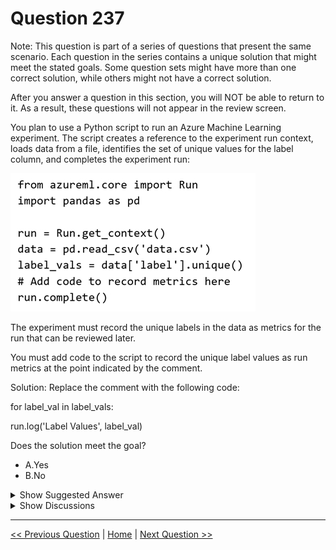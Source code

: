 # Question 237

Note: This question is part of a series of questions that present the same scenario. Each question in the series contains a unique solution that might meet the stated goals. Some question sets might have more than one correct solution, while others might not have a correct solution.

After you answer a question in this section, you will NOT be able to return to it. As a result, these questions will not appear in the review screen.

You plan to use a Python script to run an Azure Machine Learning experiment. The script creates a reference to the experiment run context, loads data from a file, identifies the set of unique values for the label column, and completes the experiment run:

![Question Image](images/q237_q_0023600001.png)

The experiment must record the unique labels in the data as metrics for the run that can be reviewed later.

You must add code to the script to record the unique label values as run metrics at the point indicated by the comment.

Solution: Replace the comment with the following code:

for label_val in label_vals:

run.log('Label Values', label_val)

Does the solution meet the goal?

* A.Yes
* B.No

<details>
  <summary>Show Suggested Answer</summary>

  <strong>A</strong><br>

</details>

<details>
  <summary>Show Discussions</summary>

<blockquote><p><strong>giusecozza</strong> <code>(Wed 07 Sep 2022 09:29)</code> - <em>Upvotes: 10</em></p><p>answer A is correct, no doubt.
&quot;Logging a metric to a run causes that metric to be stored in the run record in the experiment. You can log the same metric multiple times within a run, the result being considered a vector of that metric. If step is specified for a metric it must be specified for all values.&quot;

https://docs.microsoft.com/en-us/python/api/azureml-core/azureml.core.run(class)?view=azure-ml-py#azureml-core-run-log</p></blockquote>
<blockquote><p><strong>ranjsi01</strong> <code>(Tue 18 Jan 2022 10:42)</code> - <em>Upvotes: 9</em></p><p>why not run.log_list

Log a list of values to the run with the given name using log_list.

Example: run.log_list(&quot;accuracies&quot;, [0.6, 0.7, 0.87])

https://docs.microsoft.com/en-us/python/api/azureml-core/azureml.core.run(class)?view=azure-ml-py</p></blockquote>
<blockquote><p><strong>f82411e</strong> <code>(Fri 06 Jun 2025 12:08)</code> - <em>Upvotes: 1</em></p><p>for is the answer, A</p></blockquote>
<blockquote><p><strong>KeiNek</strong> <code>(Mon 10 Feb 2025 14:58)</code> - <em>Upvotes: 1</em></p><p>A. 
for label_val in label_vals:
      run.log(&#x27;Label Values&#x27;, label_val)</p></blockquote>
<blockquote><p><strong>testgm</strong> <code>(Sat 30 Nov 2024 15:43)</code> - <em>Upvotes: 1</em></p><p>correct answer is A</p></blockquote>
<blockquote><p><strong>Stemix</strong> <code>(Mon 18 Mar 2024 14:16)</code> - <em>Upvotes: 1</em></p><p>Answer A is correct since we are looping all the elements of the array. So log is fine(and not log_list) because every time we are logging a scalar</p></blockquote>
<blockquote><p><strong>Karthikat</strong> <code>(Tue 05 Mar 2024 20:47)</code> - <em>Upvotes: 1</em></p><p>answer A is correct, here performance is not consideration. It does the job</p></blockquote>
<blockquote><p><strong>deyoz</strong> <code>(Tue 13 Feb 2024 04:51)</code> - <em>Upvotes: 1</em></p><p>Why A is not the correct. it logs all the values one at a time. For sure log_list is better solution, but for loop here also works in my opinion</p></blockquote>
<blockquote><p><strong>NullVoider_0</strong> <code>(Thu 21 Dec 2023 05:33)</code> - <em>Upvotes: 2</em></p><p>The best solution is to use the run.log_list method, which can log a list of values as a metric</p></blockquote>
<blockquote><p><strong>Hisayuki</strong> <code>(Mon 06 Nov 2023 07:34)</code> - <em>Upvotes: 1</em></p><p>unique() creates the array. So run.log_list should be used.
-----
u = df[&#x27;state&#x27;].unique()
print(u)
print(type(u))
# [&#x27;NY&#x27; nan &#x27;CA&#x27; &#x27;TX&#x27;]
# &lt;class &#x27;numpy.ndarray&#x27;&gt;</p></blockquote>
<blockquote><p><strong>colin1919</strong> <code>(Wed 25 Oct 2023 15:07)</code> - <em>Upvotes: 1</em></p><p>(1) Should be log_list()
(2) Should be a list not np.array</p></blockquote>
<blockquote><p><strong>fhlos</strong> <code>(Wed 28 Jun 2023 12:07)</code> - <em>Upvotes: 1</em></p><p>YES - ChatGPT
Yes, the solution meets the goal. The provided code snippet correctly loads the data from a CSV file, identifies the unique values in the label column, and logs each unique label value as a run metric using the run.log() function. Finally, the run.complete() function is called to indicate the completion of the experiment run.

The unique label values will be recorded as run metrics and can be reviewed later.</p></blockquote>
<blockquote><p><strong>fhlos</strong> <code>(Wed 28 Jun 2023 12:07)</code> - <em>Upvotes: 1</em></p><p>YES - ChatGPT
Yes, the solution meets the goal. The provided code snippet correctly loads the data from a CSV file, identifies the unique values in the label column, and logs each unique label value as a run metric using the run.log() function. Finally, the run.complete() function is called to indicate the completion of the experiment run.

The unique label values will be recorded as run metrics and can be reviewed later.</p></blockquote>
<blockquote><p><strong>RamundiGR</strong> <code>(Mon 06 Feb 2023 20:34)</code> - <em>Upvotes: 5</em></p><p>the answer is correct because we are looping on label_vals array</p></blockquote>
<blockquote><p><strong>michaelmorar</strong> <code>(Thu 08 Dec 2022 08:00)</code> - <em>Upvotes: 1</em></p><p>Correct (A) - run.log(‘Label Values’, label_val)</p></blockquote>
<blockquote><p><strong>casiopa</strong> <code>(Fri 09 Dec 2022 12:55)</code> - <em>Upvotes: 1</em></p><p>Why not run.log_list() ?

run.log_list(&#x27;Label Values, label_val) or
run.log_list(&#x27;Label Values&#x27;, list((label_val))</p></blockquote>
<blockquote><p><strong>michaelmorar</strong> <code>(Thu 08 Dec 2022 08:01)</code> - <em>Upvotes: 1</em></p><p>SORRY! Accidentally clicked on B, but meant to vote for A</p></blockquote>
<blockquote><p><strong>zb99</strong> <code>(Wed 08 Jun 2022 15:32)</code> - <em>Upvotes: 3</em></p><p>Read the sample code carefully.  It is actually a loop logging each value individually, not the list all at once.</p></blockquote>
<blockquote><p><strong>chevyli</strong> <code>(Wed 31 Aug 2022 05:16)</code> - <em>Upvotes: 1</em></p><p>So the code will log the same metric named &#x27;label values&#x27; multiple times. This seems not the expected result.</p></blockquote>
<blockquote><p><strong>racnaoamo</strong> <code>(Thu 19 May 2022 07:56)</code> - <em>Upvotes: 1</em></p><p>similar question on 18-5-22</p></blockquote>

</details>

---

[<< Previous Question](question_236.md) | [Home](/index.md) | [Next Question >>](question_238.md)
